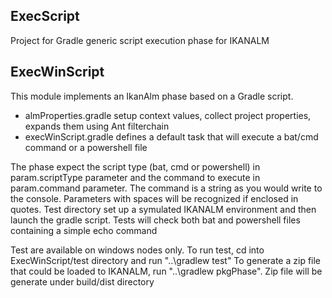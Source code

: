 ## ExecScript

Project for Gradle generic script execution phase for IKANALM

## ExecWinScript

  This module implements an IkanAlm phase based on a Gradle script.
  - almProperties.gradle setup context values, collect project properties, expands them using Ant filterchain
  - execWinScript.gradle defines a default task that will execute a bat/cmd command or a powershell file
  
The phase expect the script type (bat, cmd or powershell) in param.scriptType parameter and the command to execute in param.command parameter.
  The command is a string as you would write to the console. Parameters with spaces will be recognized if enclosed in quotes.
  Test directory set up a symulated IKANALM environment and then launch the gradle script.
  Tests will check both bat and powershell files containing a simple echo command

Test are available on windows nodes only.
To run test, cd into ExecWinScript/test directory and run "..\gradlew test"
To generate a zip file that could be loaded to IKANALM, run "..\gradlew pkgPhase". Zip file will be generate under build/dist directory
    

  